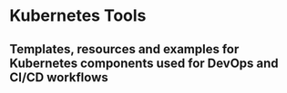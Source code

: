 # Kubernetes Tools 
## Templates, resources and examples for Kubernetes components used for DevOps and CI/CD workflows
